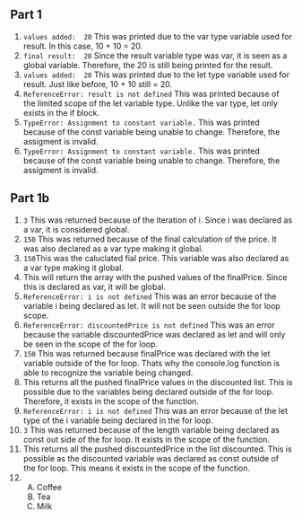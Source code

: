 ## Part 1
1. `values added:  20` This was printed due to the var type variable used for result. In this case, 10 + 10 = 20.  
2. `final result:  20` Since the result variable type was var, it is seen as a global variable. Therefore, the 20 is still being printed for the result.  
3. `values added:  20` This was printed due to the let type variable used for result. Just like before, 10 + 10 still = 20.  
4. `ReferenceError: result is not defined` This was printed because of the limited scope of the let variable type. Unlike the var type, let only exists in the if block.  
5. `TypeError: Assignment to constant variable.` This was printed because of the const variable being unable to change. Therefore, the assigment is invalid.  
6. `TypeError: Assignment to constant variable.` This was printed because of the const variable being unable to change. Therefore, the assigment is invalid.  

## Part 1b
1. `3` This was returned because of the iteration of i. Since i was declared as a var, it is considered global.  
2. `150` This was returned because of the final calculation of the price. It was also declared as a var type making it global.  
3. `150`This was the caluclated fial price. This variable was also declared as a var type making it global.  
4. This will return the array with the pushed values of the finalPrice. Since this is declared as var, it will be global.  
5. `ReferenceError: i is not defined` This was an error because of the variable i being declared as let. It will not be seen outside the for loop scope.  
6. `ReferenceError: discountedPrice is not defined` This was an error because the variable discountedPrice was declared as let and will only be seen in the scope of the for loop.  
7. `150` This was returned because finalPrice was declared with the let variable outside of the for loop. Thats why the console.log function is able to recognize the variable being changed.  
8. This returns all the pushed finalPrice values in the discounted list. This is possible due to the variables being declared outside of the for loop. Therefore, it exists in the scope of the function.  
9. `ReferenceError: i is not defined` This was an error because of the let type of the i variable being declared in the for loop.  
10. `3` This was returned because of the length variable being declared as const out side of the for loop. It exists in the scope of the function.  
11. This returns all the pushed discountedPrice in the list discounted. This is possible as the discounted variable was declared as const outside of the for loop. This means it exists in the scope of the function.  
12.  
    <ol type="A">
        <li>Coffee</li>
        <li>Tea</li>
        <li>Milk</li>
    </ol>
   